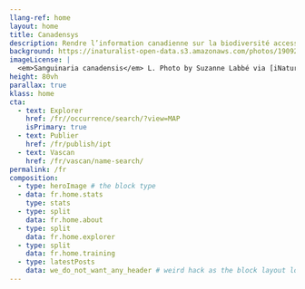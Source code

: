 ```yaml
---
llang-ref: home
layout: home
title: Canadensys
description: Rendre l’information canadienne sur la biodiversité accessible à tous 
background: https://inaturalist-open-data.s3.amazonaws.com/photos/190926491/original.jpg
imageLicense: |
  <em>Sanguinaria canadensis</em> L. Photo by Suzanne Labbé via [iNaturalist](https://www.gbif.org/occurrence/3764124042)
height: 80vh
parallax: true
klass: home
cta:
  - text: Explorer
    href: /fr//occurrence/search/?view=MAP
    isPrimary: true
  - text: Publier
    href: /fr/publish/ipt
  - text: Vascan
    href: /fr/vascan/name-search/
permalink: /fr
composition:
  - type: heroImage # the block type
  - data: fr.home.stats
    type: stats
  - type: split
    data: fr.home.about
  - type: split
    data: fr.home.explorer
  - type: split
    data: fr.home.training
  - type: latestPosts
    data: we_do_not_want_any_header # weird hack as the block layout looks for a data element and falls back to the page if none is present
---
```


